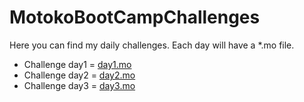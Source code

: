 # MotokoBootCampChallenges

Here you can find my daily challenges. Each day will have a *.mo file.

- Challenge day1 = [day1.mo](./src/MotokoBootCampChallenges/day1.mo) 
- Challenge day2 = [day2.mo](./src/MotokoBootCampChallenges/day2.mo) 
- Challenge day3 = [day3.mo](./src/MotokoBootCampChallenges/day3.mo) 
